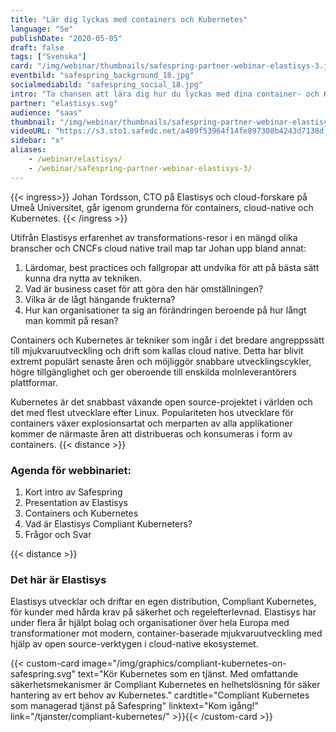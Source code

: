 ```yaml
---
title: "Lär dig lyckas med containers och Kubernetes"
language: "Se"
publishDate: "2020-05-05"
draft: false
tags: ["Svenska"]
card: "/img/webinar/thumbnails/safespring-partner-webinar-elastisys-3.jpg"
eventbild: "safespring_background_18.jpg"
socialmediabild: "safespring_social_18.jpg"
intro: "Ta chansen att lära dig hur du lyckas med dina container- och Kubernetes-initiativ, även i hårt reglerade branscher där data-säkerhet och regelefterlevnad är A och O"
partner: "elastisys.svg"
audience: "saas"
thumbnail: "/img/webinar/thumbnails/safespring-partner-webinar-elastisys-3.jpg"
videoURL: "https://s3.sto1.safedc.net/a489f53964f14fe897308b4243d7138d:processedvideos/safespring-partner-webinar-elastisys-3/master.m3u8"
sidebar: "x"
aliases:
    - /webinar/elastisys/
    - /webinar/safespring-partner-webinar-elastisys-3/
---
```


{{< ingress>}}
Johan Tordsson, CTO på Elastisys och cloud-forskare på Umeå Universitet, går igenom grunderna för containers, cloud-native och Kubernetes. 
{{< /ingress >}}

Utifrån Elastisys erfarenhet av transformations-resor i en mängd olika branscher och CNCFs cloud native trail map tar Johan upp bland annat:

1. Lärdomar, best practices och fallgropar att undvika för att på bästa sätt kunna dra nytta av tekniken.
1. Vad är business caset för att göra den här omställningen?
1. Vilka är de lågt hängande frukterna?
1. Hur kan organisationer ta sig an förändringen beroende på hur långt man kommit på resan?

Containers och Kubernetes är tekniker som ingår i det bredare angreppssätt till mjukvaruutveckling och drift som kallas cloud native. Detta har blivit extremt populärt senaste åren och möjliggör snabbare utvecklingscykler, högre tillgänglighet och ger oberoende till enskilda molnleverantörers plattformar.

Kubernetes är det snabbast växande open source-projektet i världen och det med flest utvecklare efter Linux. Populariteten hos utvecklare för containers växer explosionsartat och merparten av alla applikationer kommer de närmaste åren att distribueras och konsumeras i form av containers.
{{< distance >}}

### Agenda för webbinariet:

1. Kort intro av Safespring
1. Presentation av Elastisys
1. Containers och Kubernetes
1. Vad är Elastisys Compliant Kuberneters?
1. Frågor och Svar

{{< distance >}}

### Det här är Elastisys

Elastisys utvecklar och driftar en egen distribution, Compliant Kubernetes, för kunder med hårda krav på säkerhet och regelefterlevnad. Elastisys har under flera år hjälpt bolag och organisationer över hela Europa med transformationer mot modern, container-baserade mjukvaruutveckling med hjälp av open source-verktygen i cloud-native ekosystemet.

{{< custom-card image="/img/graphics/compliant-kubernetes-on-safespring.svg" text="Kör Kubernetes som en tjänst. Med omfattande säkerhetsmekanismer är Compliant Kubernetes en helhetslösning för säker hantering av ert behov av Kubernetes." cardtitle="Compliant Kubernetes som managerad tjänst på Safespring" linktext="Kom igång!" link="/tjanster/compliant-kubernetes/" >}}{{< /custom-card >}}